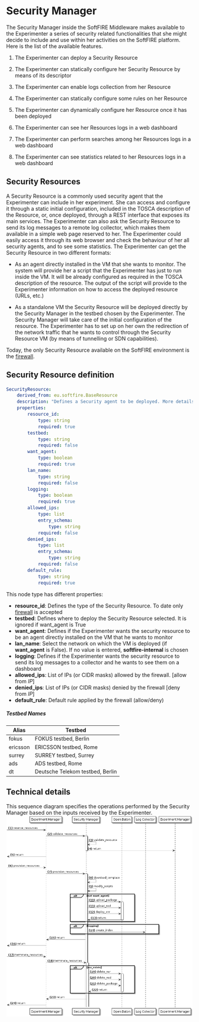 # Security Manager
The Security Manager inside the SoftFIRE Middleware makes available to the Experimenter a
series of security related functionalities that she might decide to include and use within her
activities on the SoftFIRE platform.
Here is the list of the available features.
1. The Experimenter can deploy a Security Resource
2. The Experimenter can statically configure her Security Resource by means of its descriptor

  1. The Experimenter can enable logs collection from her Resource
  1. The Experimenter can statically configure some rules on her Resource

3. The Experimenter can dynamically configure her Resource once it has been deployed
4. The Experimenter can see her Resources logs in a web dashboard
5. The Experimenter can perform searches among her Resources logs in a web dashboard
6. The Experimenter can see statistics related to her Resources logs in a web dashboard  

## Security Resources
A Security Resource is a commonly used security agent that the Experimenter can include in her
experiment. She can access and configure it through a static initial configuration, included in the
TOSCA description of the Resource, or, once deployed, through a REST interface that exposes its
main services.
The Experimenter can also ask the Security Resource to send its log messages to a remote log
collector, which makes them available in a simple web page reserved to her. The Experimenter
could easily access it through its web browser and check the behaviour of her all security agents,
and to see some statistics.
The Experimenter can get the Security Resource in two different formats:

* As an agent directly installed in the VM that she wants to monitor. The system will
provide her a script that the Experimenter has just to run inside the VM. It will be already
configured as required in the TOSCA description of the resource. The output of the script
will provide to the Experimenter information on how to access the deployed resource
(URLs, etc.)

* As a standalone VM the Security Resource will be deployed directly by the Security
Manager in the testbed chosen by the Experimenter. The Security Manager will take
care of the initial configuration of the resource.
The Experimenter has to set up on her own the redirection of the network traffic that he wants
to control through the Security Resource VM (by means of tunnelling or SDN capabilities).  


Today, the only Security Resource available on the SoftFIRE environment is the [firewall][firewall].  


## Security Resource definition

```yaml
SecurityResource:
    derived_from: eu.softfire.BaseResource
    description: "Defines a Security agent to be deployed. More details on [docu_url]"
    properties:
        resource_id:
            type: string
            required: true
        testbed:
            type: string
            required: false
        want_agent:
            type: boolean
            required: true
        lan_name:
            type: string
            required: false
        logging:
            type: boolean
            required: true
        allowed_ips:
            type: list
            entry_schema:
                type: string
            required: false
        denied_ips:
            type: list
            entry_schema:
                type: string
            required: false
        default_rule:
            type: string
            required: true
```

This node type has different properties:

* **resource_id**: Defines the type of the Security Resource. To date only [firewall][firewall] is accepted
* **testbed**: Defines where to deploy the Security Resource selected. It is ignored if want_agent is True
* **want_agent**: Defines if the Experimenter wants the security resource to be an agent directly installed on the VM that he wants to monitor
* **lan_name**: Select the network on which the VM is deployed (if __want_agent__ is False). If no value is entered, __softfire-internal__ is chosen
* **logging**: Defines if the Experimenter wants the security resource to send its log messages to a collector and he wants to see them on a dashboard
* **allowed_ips**: List of IPs (or CIDR  masks) allowed by the firewall. [allow from *IP*]
* **denied_ips**: List of IPs (or CIDR masks) denied by the firewall [deny from *IP*]
* **default_rule**: Default rule applied by the firewall (allow/deny)


##### Testbed Names

| Alias    | Testbed                          |
|----------|----------------------------------|
| fokus    | FOKUS testbed, Berlin            |
| ericsson | ERICSSON testbed, Rome           |
| surrey   | SURREY testbed, Surrey           |
| ads      | ADS testbed, Rome                |
| dt       | Deutsche Telekom testbed, Berlin |

## Technical details
This sequence diagram specifies the operations performed by the Security Manager based on the inputs received by the Experimenter.
![Security Manager sequence diagram][sequence]



<!--
 References
-->

[node_types]:etc/softfire_node_types.yaml
[firewall]:firewall.md
[docu_url]:http://docs.softfire.eu/security-manager/
[sequence]: img/security-manager.png


<!---
 Script for open external links in a new tab
-->
<script src="http://ajax.googleapis.com/ajax/libs/jquery/1.7.1/jquery.js"></script>
<script type="text/javascript" charset="utf-8">
      // Creating custom :external selector
      $.expr[':'].external = function(obj){
          return !obj.href.match(/^mailto\:/)
                  && (obj.hostname != location.hostname);
      };
      $(function(){
        $('a:external').addClass('external');
        $(".external").attr('target','_blank');
      })
</script>
